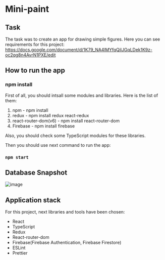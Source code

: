 # Mini-paint

## Task

The task was to create an app for drawing simple figures. Here you can see requirements for this project:
https://docs.google.com/document/d/1K79_NA4lMYfqQiIJGqLDek1K9z-oc2qg8n4AvrN1PXE/edit

## How to run the app

### npm install

First of all, you should intsall some modules and libraries. Here is the list of them:
1. npm - npm install
2. redux - npm install redux react-redux
3. react-router-dom(v6) - npm install react-router-dom
4. Firebase - npm install firebase

Also, you should check some TypeScript modules for these libraries.

Then you should use next command to run the app:

### `npm start`

##  Database Snapshot
![image](https://user-images.githubusercontent.com/80006516/153363280-b13f7d05-712d-4ef4-ab55-8a1cb72e9e18.png)

## Application stack

For this project, next libraries and tools have been chosen:

- React
- TypeScript
- Redux
- React-router-dom
- Firebase(Firebase Authentication, Firebase Firestore)
- ESLint
- Prettier

